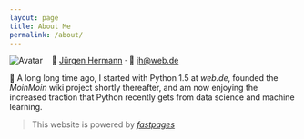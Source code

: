 ```yaml
---
layout: page
title: About Me
permalink: /about/
---
```


<img src="https://avatars3.githubusercontent.com/u/1068245?s=40" alt="Avatar" style="float: left; padding-right:1rem; padding-bottom:.5rem;"></img>
📝 [Jürgen Hermann](https://twitter.com/jhermann_) · 📧 jh@web.de

:snake: A long long time ago, I started with Python 1.5 at *web.de*,
founded the *MoinMoin* wiki project shortly thereafter, and am now
enjoying the increased traction that Python recently gets from
data science and machine learning.


> This website is powered by *[fastpages](https://github.com/fastai/fastpages)*
